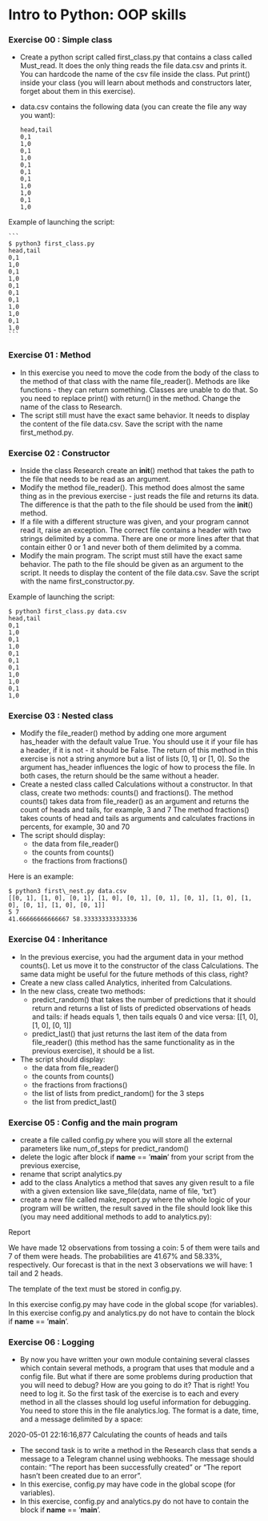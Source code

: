 # Intro to Python: OOP skills


### Exercise 00 : Simple class

* Create a python script called first_class.py that contains a class called Must_read.
It does the only thing reads the file data.csv and prints it. You can hardcode the
name of the csv file inside the class. Put print() inside your class (you will learn
about methods and constructors later, forget about them in this exercise).
* data.csv contains the following data (you can create the file any way you want):

    ```
    head,tail
    0,1
    1,0
    0,1
    1,0
    0,1
    0,1
    0,1
    1,0
    1,0
    0,1
    1,0
    ```
  
Example of launching the script:

    ```
    $ python3 first_class.py
    head,tail
    0,1
    1,0
    0,1
    1,0
    0,1
    0,1
    0,1
    1,0
    1,0
    0,1
    1,0
    ```


### Exercise 01 : Method


* In this exercise you need to move the code from the body of the class to the method
of that class with the name file_reader(). Methods are like functions - they can
return something. Classes are unable to do that. So you need to replace print()
with return() in the method. Change the name of the class to Research.
* The script still must have the exact same behavior. It needs to display the content
of the file data.csv. Save the script with the name first_method.py.

### Exercise 02 : Constructor

* Inside the class Research create an __init__() method that takes the path to the
file that needs to be read as an argument.
* Modify the method file_reader(). This method does almost the same thing as in
the previous exercise - just reads the file and returns its data. The difference is that
the path to the file should be used from the __init__() method.
* If a file with a different structure was given, and your program cannot read it, raise
an exception. The correct file contains a header with two strings delimited by a
comma. There are one or more lines after that that contain either 0 or 1 and never
both of them delimited by a comma.
* Modify the main program. The script must still have the exact same behavior. The
path to the file should be given as an argument to the script. It needs to display
the content of the file data.csv. Save the script with the name first_constructor.py.

Example of launching the script:
```
$ python3 first_class.py data.csv
head,tail
0,1
1,0
0,1
1,0
0,1
0,1
0,1
1,0
1,0
0,1
1,0
```

### Exercise 03 : Nested class

* Modify the file_reader() method by adding one more argument has_header with
the default value True. You should use it if your file has a header, if it is not - it
should be False. The return of this method in this exercise is not a string anymore
but a list of lists [0, 1] or [1, 0]. So the argument has_header influences the logic
of how to process the file. In both cases, the return should be the same without a
header.
* Create a nested class called Calculations without a constructor. In that class,
create two methods: counts() and fractions(). The method counts() takes data from
file_reader() as an argument and returns the count of heads and tails, for example,
3 and 7 The method fractions() takes counts of head and tails as arguments and
calculates fractions in percents, for example, 30 and 70
* The script should display:
  * the data from file_reader()
  * the counts from counts()
  * the fractions from fractions()

Here is an example:
```
$ python3 first\_nest.py data.csv
[[0, 1], [1, 0], [0, 1], [1, 0], [0, 1], [0, 1], [0, 1], [1, 0], [1,
0], [0, 1], [1, 0], [0, 1]]
5 7
41.66666666666667 58.333333333333336
```

### Exercise 04 : Inheritance

* In the previous exercise, you had the argument data in your method counts(). Let
us move it to the constructor of the class Calculations. The same data might be
useful for the future methods of this class, right?
* Create a new class called Analytics, inherited from Calculations.
* In the new class, create two methods:
  * predict_random() that takes the number of predictions that it should return
  and returns a list of lists of predicted observations of heads and tails: if heads
  equals 1, then tails equals 0 and vice versa: [[1, 0], [1, 0], [0, 1]]
  * predict_last() that just returns the last item of the data from file_reader()
  (this method has the same functionality as in the previous exercise), it should
  be a list.
* The script should display:
  * the data from file_reader()
  * the counts from counts()
  * the fractions from fractions()
  * the list of lists from predict_random() for the 3 steps
  * the list from predict_last()

### Exercise 05 : Config and the main program

* create a file called config.py where you will store all the external parameters like
num_of_steps for predict_random()
* delete the logic after block if __name__ == ’__main__’ from your script from
the previous exercise,
* rename that script analytics.py
* add to the class Analytics a method that saves any given result to a file with a
given extension like save_file(data, name of file, ‘txt’)
* create a new file called make_report.py where the whole logic of your program will
be written, the result saved in the file should look like this (you may need additional
methods to add to analytics.py):

Report

We have made 12 observations from tossing a coin: 5 of them were tails and 7 of
them were heads. The probabilities are 41.67\% and 58.33\%, respectively. Our
forecast is that in the next 3 observations we will have: 1 tail and 2 heads.

The template of the text must be stored in config.py.

In this exercise config.py may have code in the global scope (for variables).
In this exercise config.py and analytics.py do not have to contain the block if __name__
== ’__main__’.


### Exercise 06 : Logging


* By now you have written your own module containing several classes which contain
several methods, a program that uses that module and a config file. But what if
there are some problems during production that you will need to debug? How are
you going to do it? That is right! You need to log it. So the first task of the
exercise is to each and every method in all the classes should log useful information
for debugging. You need to store this in the file analytics.log. The format is a date,
time, and a message delimited by a space:

2020-05-01 22:16:16,877 Calculating the counts of heads and tails

* The second task is to write a method in the Research class that sends a message to a
Telegram channel using webhooks. The message should contain: “The report has been
successfully created” or “The report hasn’t been created due to an error”.
* In this exercise, config.py may have code in the global scope (for variables).
* In this exercise, config.py and analytics.py do not have to contain the block if
__name__ == ’__main__’.
